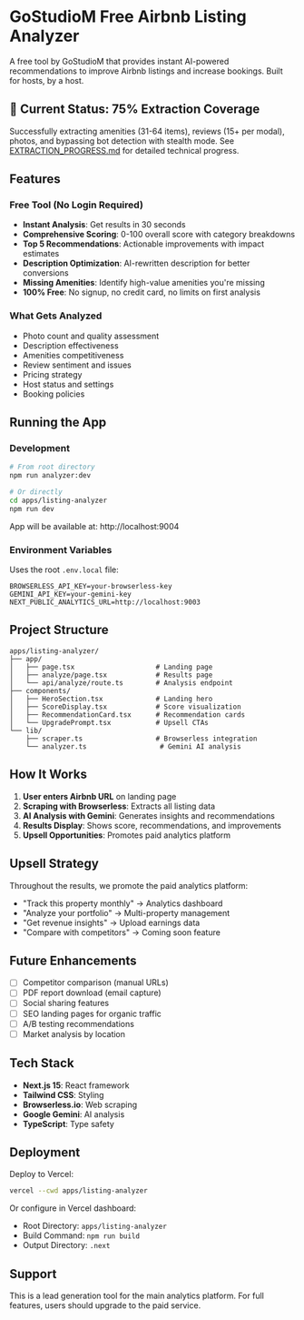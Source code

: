 # GoStudioM Free Airbnb Listing Analyzer

A free tool by GoStudioM that provides instant AI-powered recommendations to improve Airbnb listings and increase bookings. Built for hosts, by a host.

## 🚀 Current Status: 75% Extraction Coverage

Successfully extracting amenities (31-64 items), reviews (15+ per modal), photos, and bypassing bot detection with stealth mode. See [EXTRACTION_PROGRESS.md](./EXTRACTION_PROGRESS.md) for detailed technical progress.

## Features

### Free Tool (No Login Required)
- **Instant Analysis**: Get results in 30 seconds
- **Comprehensive Scoring**: 0-100 overall score with category breakdowns
- **Top 5 Recommendations**: Actionable improvements with impact estimates
- **Description Optimization**: AI-rewritten description for better conversions
- **Missing Amenities**: Identify high-value amenities you're missing
- **100% Free**: No signup, no credit card, no limits on first analysis

### What Gets Analyzed
- Photo count and quality assessment
- Description effectiveness
- Amenities competitiveness
- Review sentiment and issues
- Pricing strategy
- Host status and settings
- Booking policies

## Running the App

### Development
```bash
# From root directory
npm run analyzer:dev

# Or directly
cd apps/listing-analyzer
npm run dev
```

App will be available at: http://localhost:9004

### Environment Variables
Uses the root `.env.local` file:
```env
BROWSERLESS_API_KEY=your-browserless-key
GEMINI_API_KEY=your-gemini-key
NEXT_PUBLIC_ANALYTICS_URL=http://localhost:9003
```

## Project Structure
```
apps/listing-analyzer/
├── app/
│   ├── page.tsx                    # Landing page
│   ├── analyze/page.tsx            # Results page
│   └── api/analyze/route.ts        # Analysis endpoint
├── components/
│   ├── HeroSection.tsx             # Landing hero
│   ├── ScoreDisplay.tsx            # Score visualization
│   ├── RecommendationCard.tsx      # Recommendation cards
│   └── UpgradePrompt.tsx           # Upsell CTAs
└── lib/
    ├── scraper.ts                  # Browserless integration
    └── analyzer.ts                  # Gemini AI analysis
```

## How It Works

1. **User enters Airbnb URL** on landing page
2. **Scraping with Browserless**: Extracts all listing data
3. **AI Analysis with Gemini**: Generates insights and recommendations
4. **Results Display**: Shows score, recommendations, and improvements
5. **Upsell Opportunities**: Promotes paid analytics platform

## Upsell Strategy

Throughout the results, we promote the paid analytics platform:
- "Track this property monthly" → Analytics dashboard
- "Analyze your portfolio" → Multi-property management
- "Get revenue insights" → Upload earnings data
- "Compare with competitors" → Coming soon feature

## Future Enhancements

- [ ] Competitor comparison (manual URLs)
- [ ] PDF report download (email capture)
- [ ] Social sharing features
- [ ] SEO landing pages for organic traffic
- [ ] A/B testing recommendations
- [ ] Market analysis by location

## Tech Stack

- **Next.js 15**: React framework
- **Tailwind CSS**: Styling
- **Browserless.io**: Web scraping
- **Google Gemini**: AI analysis
- **TypeScript**: Type safety

## Deployment

Deploy to Vercel:
```bash
vercel --cwd apps/listing-analyzer
```

Or configure in Vercel dashboard:
- Root Directory: `apps/listing-analyzer`
- Build Command: `npm run build`
- Output Directory: `.next`

## Support

This is a lead generation tool for the main analytics platform.
For full features, users should upgrade to the paid service.